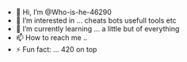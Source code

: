 - 👋 Hi, I’m @Who-is-he-46290
- 👀 I’m interested in ... cheats bots usefull tools etc
- 🌱 I’m currently learning ... a little but of everything 
- 📫 How to reach me ..
- ⚡ Fun fact: ... 420 on top
